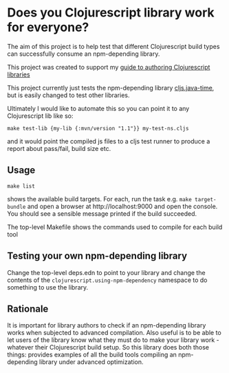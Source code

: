 # Does you Clojurescript library work for everyone?

The aim of this project is to help test that different Clojurescript build types can 
successfully consume an npm-depending library.

This project was created to support my [guide to authoring Clojurescript libraries]()

This project currently just tests the npm-depending library [cljs.java-time](https://github.com/henryw374/cljs.java-time), but is easily changed to test other libraries.

Ultimately I would like to automate this so you can point it to any Clojurescript lib like so:

```
make test-lib {my-lib {:mvn/version "1.1"}} my-test-ns.cljs
``` 

and it would point the compiled js files to a cljs test runner to produce a report about pass/fail, build size etc.

## Usage

```
make list

```

shows the available build targets. For each, run the task e.g. `make target-bundle` and open a browser at http://localhost:9000 and open the console.
You should see a sensible message printed if the build succeeded.

The top-level Makefile shows the commands used to compile for each build tool

## Testing your own npm-depending library

Change the top-level deps.edn to point to your library and change the contents of the 
`clojurescript.using-npm-dependency` namespace to do something to use the library.

## Rationale

It is important for library authors to check if an npm-depending library works when subjected to advanced 
compilation. Also useful is to be able to let users of the library know what they must do to make
your library work  - whatever their Clojurescript build setup. So this library does both those 
things: provides examples of all the build tools compiling an npm-depending library under advanced
optimization.  
